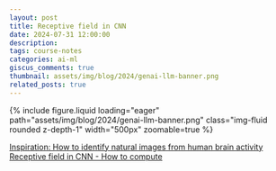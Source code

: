 ```yaml
---
layout: post
title: Receptive field in CNN
date: 2024-07-31 12:00:00
description: 
tags: course-notes
categories: ai-ml
giscus_comments: true
thumbnail: assets/img/blog/2024/genai-llm-banner.png
related_posts: true
---
```

<div class="row justify-content-center mt-3">
    <div class="col-lg-8 col-md-10 mx-auto text-center">
        {% include figure.liquid loading="eager" path="assets/img/blog/2024/genai-llm-banner.png" class="img-fluid rounded z-depth-1" width="500px" zoomable=true %}
    </div>
</div>


[Inspiration: How to identify natural images from human brain activity](https://sci-hub.voed.top/10.1038/nature06713)
[Receptive field in CNN - How to compute](https://distill.pub/2019/computing-receptive-fields/)
